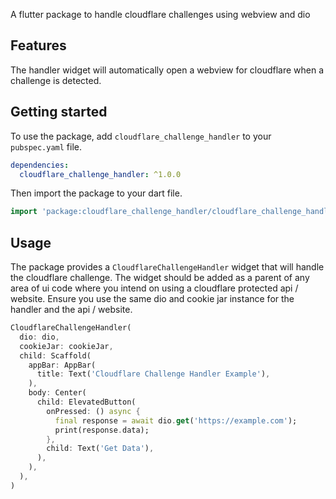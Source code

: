 A flutter package to handle cloudflare challenges using webview and dio

## Features

The handler widget will automatically open a webview for cloudflare when a challenge is detected.

## Getting started

To use the package, add `cloudflare_challenge_handler` to your `pubspec.yaml` file.

```yaml
dependencies:
  cloudflare_challenge_handler: ^1.0.0
```

Then import the package to your dart file.

```dart
import 'package:cloudflare_challenge_handler/cloudflare_challenge_handler.dart';
```

## Usage

The package provides a `CloudflareChallengeHandler` widget that will handle the cloudflare challenge.
The widget should be added as a parent of any area of ui code where you intend on using a cloudflare protected api / website.
Ensure you use the same dio and cookie jar instance for the handler and the api / website.

```dart
CloudflareChallengeHandler(
  dio: dio,
  cookieJar: cookieJar,
  child: Scaffold(
    appBar: AppBar(
      title: Text('Cloudflare Challenge Handler Example'),
    ),
    body: Center(
      child: ElevatedButton(
        onPressed: () async {
          final response = await dio.get('https://example.com');
          print(response.data);
        },
        child: Text('Get Data'),
      ),
    ),
  ),
)
```

